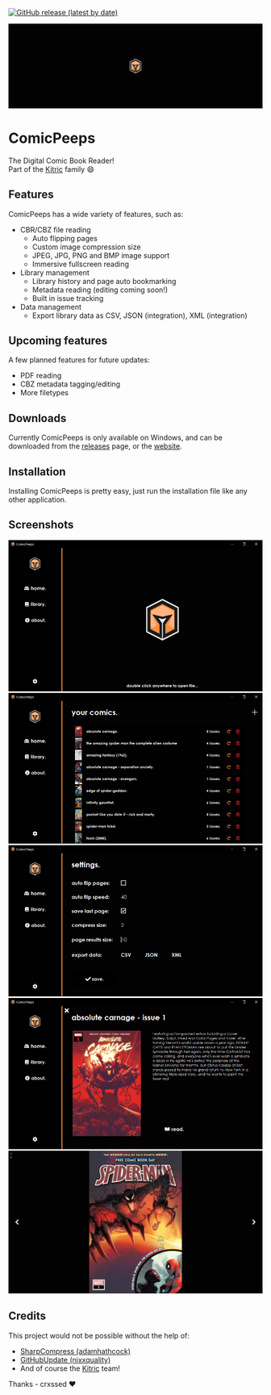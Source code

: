 [![GitHub release (latest by date)](https://img.shields.io/github/downloads/kitric/comicpeeps/latest/total?label=DOWNLOADS&logo=data%3Aimage%2Fpng%3Bbase64%2CiVBORw0KGgoAAAANSUhEUgAAADEAAAAxCAYAAABznEEcAAAACXBIWXMAAA7DAAAOwwHHb6hkAAAAGXRFWHRTb2Z0d2FyZQB3d3cuaW5rc2NhcGUub3Jnm%2B48GgAAByRJREFUaIHNWn1MFGceft6Z3dVVPmQHULaystVSpAmUiNGjoF6itUT%2F8A5pa4niRy8RG%2FEinPEvSMCkMdkzEU1ocsYYYxtbbVLbnNHkmmj8iFbFdlpWULQFhGOXGUCgrC7MvPfHsrPssjvM7C7pPQnJ%2Ft55fh8PM%2B%2B77%2FzeBWYRgiBUCoJARVHcNZt5yGwEFQThrwC%2BnpaMkHKO4y7GO19cRYii%2BC6l9KrfLi0tRU9PD6xWK65cuRJISsh7HMddDRskCsRFhCiKRZTSW357y5YtePbs2TSe3W7HpUuXFJthmGKLxXJrGlEnYhLhcrnyWZb90W9v27YNra2tM%2Frl5ubi%2FPnzii3LckF6evqPKi6qiEqE2%2B1%2Bg2GYx357z549uHfvnu44hYWFOH36tGIbjcbs5OTkJ3rj6BIhiuJiSmm3366ursa1a9ci8s1GBs7qHLzV1IaxcTkib%2B3atThx4kSgKEIyOY57rrUuTSJ6e3tTTSZTv98%2BfPgwLl%2B%2BHJFvZAnaD%2BTAwBCANQDSBCZkipzjbfBKNKJfaWkpjh49qtgmkyktKSlJiElEf39%2FIiHkhZ%2FX2NiICxcuROQzBGg%2FsBxzDAQwmsFmrVCuSZ0PAK8HryYoco4%2FgooWbN26FXV1dX6TEkIWcBw3rEsEpXSuKIqjAFgAOHbsGM6cORMxKQHQWp2DBBMDGOaAta%2BMyJV%2BvQdMvMLvXhm5TW1Q0YLKykrU1NT4chAijY2NJWZmZno0iRAEoRvA4ubmZjQ3N6ukAX765E2kmFmANYJ9fZUqN0jMs7uANI6hlxLyTrarcvfu3Yt9%2B%2FYBwPPU1NRMXSLy8vIiBv5hbzYWJRgAxgB26WrNxYdCenoHkCfgGp3Ays8eR%2BTxPA9EEGHQm%2FTGx8uwZIEJIAzYZUV63afB%2Fw9Y%2BPQ2umpz0TnkRcmpDl0xNIs4vuk1%2FGV5MkAI2KVFAInvtotdWgRQiiWTYr559ALV%2F%2B7R5KtZhMXMgiQtBLPwjagLnRGEgF32DmR3ByzmUc1ujK4ciWm664oGevPoEzFvga7g0YKYk3XxdYn4f4VuEaNjHlT963u4X4zFtZD%2BYQ%2F2nfoeI6O%2F6%2FbVvcQmzDMjaXwABYfOKWNvZXJoeL8Iq7MzNMe5%2B6QP9V%2Fdxs9dga3RR3kpSEyYr7ckHSIYVvn4afkKfM7%2FB3Ryz9DaLaLsn98p1xPmGlG3dTUqSpYrY1%2FcbEPDxTsY8XjDhicEOFpeMCWf9tI0M0lCYMVg0l5HZ00ubA5nWO7oy3EcOncDh87d0FxIZ00umPRlgXyJaQCmvx2Gg%2BY5QRK4kAEGFz7MCg7GMLDb7apxsrKywDDBab%2F8YAlAgsfIfIvW0vRM7OBvaNa%2BEqsWz%2FNtQSYhyzIqKirA8zwePnyIdevWAfC99LS0tIDneWzfvh2yHHhBsiWb8KfM%2BWCzCkPSad8R6J7YARVGAL691NTH6siRIygvLwfLsmhqagpyoZSisbExaOzm3yYfIYMJ0SKm7wli8W0oH%2F89J2g8Pz8%2FLD90vP2Az4%2BkvBZLGbGJYLglAIC5BgYfFwbPmZ07dwbZu3YFNwH3rLDAbPSlZ1LV59GMdcTkDShLYd26hWCmPMYtLS3o6uoCAHR3d%2BPBgwcBFwLU%2F3nRpBFYuqMuIdYArD0wIX%2BryQ26tnnzZgDApk2bgsan8tisyK%2ByWhG3O%2BHHtxXqj8al0Ots9GuLUkLMERCYGwDwdoZZlVsw5TqxLI5H%2BthF0KH%2FQhY7o%2FMdeA65%2B6dYS4hNhNRxC3L%2F05gKoC9HID25CciRO4QzQbMIufcX0Bd9vsRjQ77EVK1rpA%2FS09uQ%2Bya7HeMeyD2%2FaPbVNatkdwfg1teJ0AM64oY04tbtp%2FlO9I1M6A4eC%2FpGtefTLOIfV3thczjRJryKqiitaBdeweZwovZKr2Yf3Yv0u2d8E1lposUJXUNeFOtsmvmheif8zdxwKDnVAZvDCZeO2x4OrtEJ2BxOVQEHDx5UjRFWhMfjySaESJWVleB5HlVVVREDrPzsMWwOJwY9ksayfRj0SLA5nKr916qqKvA8799Myh6PJzscT%2FXNQxTFJErpkJ%2FncDhw9uzZiHwCwFmdg%2BVNbcoYz%2FOY2ph%2BVJ0zY0t%2Fx44dqK2t9ZvRnU%2BEYnh4ONXr9SonRQ0NDbh4UdtxdKgINZSVlaG%2Bvl6xx8fH0zMyMvpVXADEeGY307EXoE1E6DEXIcTGcVy3iksQ4nJ6un%2F%2Ffly%2Ffj0sV03EmjVrcPLkScWmlL6ZlpYWeZJEQEz9%2BcHBwXxJkpTz5927d%2BP%2B%2FftBnHAiQo9%2BWZYtSElJifocOy4YGBh4RxAE6v%2FbsGEDtVqt1Gq1UkEQlM%2Fr16%2BnU3lut7v4Dy08HFwu18apRZaUlFBBEGhxcXFQ8aIoboxn3ln5lY0oimWU0mnL12z9ymZWIQjCzsnHZlZ%2F7%2FQ%2FMTCnvTJUSngAAAAASUVORK5CYII%3D&style=for-the-badge)](https://github.com/kitric/comicpeeps/releases/latest)

![Header](header.png)

# ComicPeeps

The Digital Comic Book Reader! <br>
Part of the [Kitric](https://github.com/kitric) family :smile:

## Features

ComicPeeps has a wide variety of features, such as:
- CBR/CBZ file reading
    - Auto flipping pages
    - Custom image compression size
    - JPEG, JPG, PNG and BMP image support
    - Immersive fullscreen reading
- Library management
    - Library history and page auto bookmarking
    - Metadata reading (editing coming soon!)
    - Built in issue tracking
- Data management
    - Export library data as CSV, JSON (integration), XML (integration)

## Upcoming features

A few planned features for future updates:
- PDF reading
- CBZ metadata tagging/editing
- More filetypes

## Downloads

Currently ComicPeeps is only available on Windows, and can be downloaded from the [releases](https://github.com/kitric/comicpeeps/releases/latest) page, or the [website](https://kitric.github.io/projects/comicpeeps/).

## Installation

Installing ComicPeeps is pretty easy, just run the installation file like any other application.

## Screenshots

![Home](https://github.com/kitric/comicpeeps/blob/main/src-rewrite/ComicPeeps/Screenshots/scrn01.PNG?raw=true)
![Library](https://github.com/kitric/comicpeeps/blob/main/src-rewrite/ComicPeeps/Screenshots/scrn02.PNG?raw=true)
![Settings](https://github.com/kitric/comicpeeps/blob/main/src-rewrite/ComicPeeps/Screenshots/scrn03.PNG?raw=true)
![Comic Details](https://github.com/kitric/comicpeeps/blob/main/src-rewrite/ComicPeeps/Screenshots/scrn04.PNG?raw=true)
![Comic Reader](https://github.com/kitric/comicpeeps/blob/main/src-rewrite/ComicPeeps/Screenshots/scrn05.PNG?raw=true)

## Credits

This project would not be possible without the help of: 
- [SharpCompress (adamhathcock)](https://github.com/adamhathcock/sharpcompress)
- [GitHubUpdate (nixxquality)](https://github.com/nixxquality/GitHubUpdate)
- And of course the [Kitric](https://github.com/kitric) team!

Thanks - crxssed :heart:
